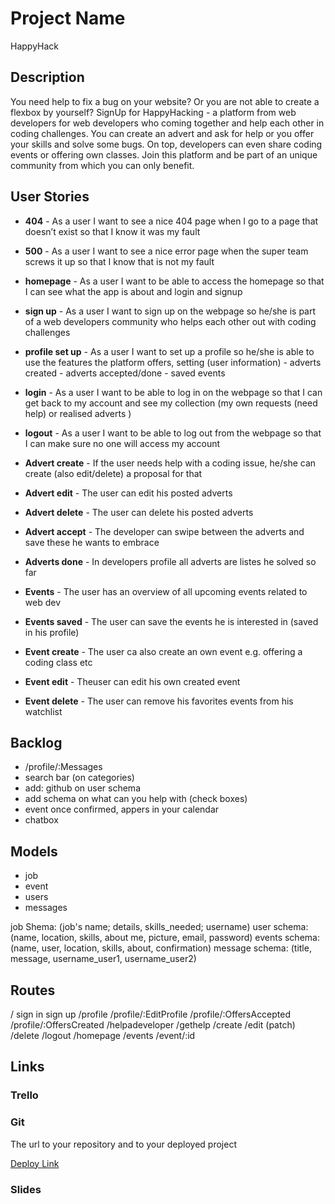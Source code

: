 # Project Name

HappyHack

## Description

You need help to fix a bug on your website? Or you are not able to create a flexbox by yourself?
SignUp for HappyHacking - a platform from web developers for web developers who coming together and help each other in coding challenges. You can create an advert and ask for help or you offer your skills and solve some bugs. On top, developers can even share coding events or offering own classes. Join this platform and be part of an unique community from which you can only benefit.

## User Stories

- **404** - As a user I want to see a nice 404 page when I go to a page that doesn’t exist so that I know it was my fault
- **500** - As a user I want to see a nice error page when the super team screws it up so that I know that is not my fault

- **homepage** - As a user I want to be able to access the homepage so that I can see what the app is about and login and signup
- **sign up** - As a user I want to sign up on the webpage so he/she is part of a web developers community who helps each other out with coding challenges
- **profile set up** - As a user I want to set up a profile so he/she is able to use the features the platform offers, setting (user information) - adverts created - adverts accepted/done - saved events
- **login** - As a user I want to be able to log in on the webpage so that I can get back to my account and see my collection (my own requests (need help) or realised adverts )
- **logout** - As a user I want to be able to log out from the webpage so that I can make sure no one will access my account

- **Advert create** - If the user needs help with a coding issue, he/she can create (also edit/delete) a proposal for that
- **Advert edit** - The user can edit his posted adverts
- **Advert delete** - The user can delete his posted adverts

- **Advert accept** - The developer can swipe between the adverts and save these he wants to embrace

- **Adverts done** - In developers profile all adverts are listes he solved so far

- **Events** - The user has an overview of all upcoming events related to web dev
- **Events saved** - The user can save the events he is interested in (saved in his profile)
- **Event create** - The user ca also create an own event e.g. offering a coding class etc
- **Event edit** - Theuser can edit his own created event
- **Event delete** - The user can remove his favorites events from his watchlist

## Backlog

- /profile/:Messages
- search bar (on categories)
- add: github on user schema
- add schema on what can you help with (check boxes)
- event once confirmed, appers in your calendar
- chatbox

## Models

- job
- event
- users
- messages

job Shema: (job's name; details, skills_needed; username)
user schema:(name, location, skills, about me, picture, email, password)
events schema: (name, user, location, skills, about, confirmation)
message schema: (title, message, username_user1, username_user2)

## Routes

/
sign in
sign up
/profile
/profile/:EditProfile
/profile/:OffersAccepted
/profile/:OffersCreated
/helpadeveloper
/gethelp
/create
/edit (patch)
/delete
/logout
/homepage
/events
/event/:id

## Links

### Trello

### Git

The url to your repository and to your deployed project

[Deploy Link](http://heroku.com)

### Slides

```

```

